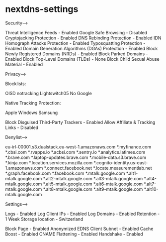 # nextdns-settings

Security-->

Threat Intelligence Feeds - Enabled
Google Safe Browsing - Disabled
Cryptojacking Protection - Enabled
DNS Rebinding Protection - Enabled
IDN Homograph Attacks Protection - Enabled
Typosquatting Protection - Enabled
Domain Generation Algorithms (DGAs) Protection - Enabled
Block Newly Registered Domains (NRDs) - Enabled
Block Parked Domains - Enabled
Block Top-Level Domains (TLDs) - None
Block Child Sexual Abuse Material - Enabled 


Privacy-->


Blocklists:

OISD
notracking
Lightswitch05 
No Google


Native Tracking Protection:

Apple
Windows 
Samsung


Block Disguised Third-Party Trackers - Enabled
Allow Affiliate & Tracking Links - Disabled


Denylist-->

eu-irl-00001.s3.dualstack.eu-west-1.amazonaws.com
*.myfinance.com
*.cbsi.com
*.rvapps.io
*.acbsi.com
*.sentry.io
*.analytics.latlmes.com
*.brave.com
*.laptop-updates.brave.com
*.mobile-data.s3.brave.com
*.kinja.com
*.location.services.mozilla.com
*.cognito-identity.us-east-1.amazonaws.com
*.connect.facebook.net
*.locate.measurementlab.net
*.graph.facebook.com
*.facebook.com
*.mtalk.google.com
*.alt1-mtalk.google.com
*.alt2-mtalk.google.com
*.alt3-mtalk.google.com
*.alt4-mtalk.google.com
*.alt5-mtalk.google.com
*.alt6-mtalk.google.com
*.alt7-mtalk.google.com
*.alt8-mtalk.google.com
*.alt9-mtalk.google.com
*.alt10-mtalk.google.com


Settings-->

Logs - Enabled
Log Client IPs - Enabled
Log Domains - Enabled
Retention - 1 Week
Storage location - Switzerland

Block Page - Enabled
Anonymized EDNS Client Subnet - Enabled
Cache Boost - Enabled
CNAME Flattening - Enabled
Handshake - Enabled

